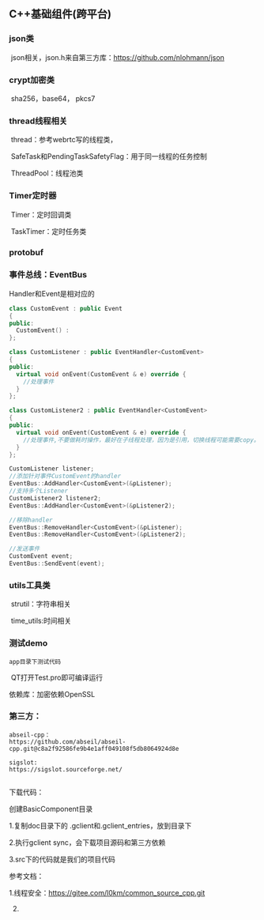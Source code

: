 ## C++基础组件(跨平台)

### json类

​	json相关，json.h来自第三方库：https://github.com/nlohmann/json

### crypt加密类

​	sha256，base64， pkcs7

### thread线程相关

​	thread：参考webrtc写的线程类， 

​        SafeTask和PendingTaskSafetyFlag：用于同一线程的任务控制

​	ThreadPool：线程池类

### Timer定时器

​	Timer：定时回调类

​	TaskTimer：定时任务类

### protobuf



### 事件总线：**EventBus**

Handler和Event是相对应的

```c++
class CustomEvent : public Event
{
public:
  CustomEvent() :
};

class CustomListener : public EventHandler<CustomEvent>
{
public:
  virtual void onEvent(CustomEvent & e) override {
    //处理事件
  }
};

class CustomListener2 : public EventHandler<CustomEvent>
{
public:
  virtual void onEvent(CustomEvent & e) override {
    //处理事件,不要做耗时操作，最好在子线程处理，因为是引用，切换线程可能需要copy。
  }
};

CustomListener listener;
//添加针对事件CustomEvent的handler
EventBus::AddHandler<CustomEvent>(&pListener);
//支持多个Listener
CustomListener2 listener2;
EventBus::AddHandler<CustomEvent>(&pListener2);

//移除handler
EventBus::RemoveHandler<CustomEvent>(&pListener);
EventBus::RemoveHandler<CustomEvent>(&pListener2);

//发送事件
CustomEvent event;
EventBus::SendEvent(event);
```



### utils工具类

​	strutil：字符串相关

​	time_utils:时间相关

### 测试demo

 	app目录下测试代码 

​         QT打开Test.pro即可编译运行







依赖库：加密依赖OpenSSL

### 第三方：

```wiki
abseil-cpp：
https://github.com/abseil/abseil-cpp.git@c8a2f92586fe9b4e1aff049108f5db8064924d8e

sigslot:
https://sigslot.sourceforge.net/


```



下载代码：

创建BasicComponent目录

1.复制doc目录下的 .gclient和.gclient_entries，放到目录下

2.执行gclient sync，会下载项目源码和第三方依赖

3.src下的代码就是我们的项目代码



参考文档：

1.线程安全：https://gitee.com/l0km/common_source_cpp.git

2.